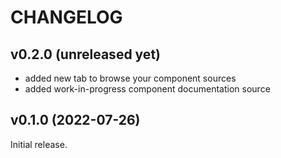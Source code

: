 # CHANGELOG

## v0.2.0 (unreleased yet)

- added new tab to browse your component sources
- added work-in-progress component documentation source

## v0.1.0 (2022-07-26)

Initial release.
